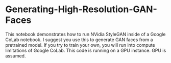 # Generating-High-Resolution-GAN-Faces
This notebook demonstrates how to run NVidia StyleGAN inside of a Google CoLab notebook. I suggest you use this to generate GAN faces from a pretrained model. If you try to train your own, you will run into compute limitations of Google CoLab.  This code is running on a GPU instance. GPU is assumed.




